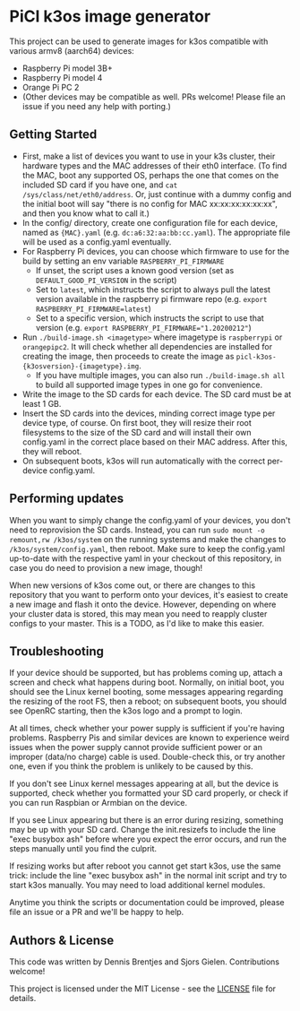 # PiCl k3os image generator

This project can be used to generate images for k3os compatible with various armv8 (aarch64) devices:

- Raspberry Pi model 3B+
- Raspberry Pi model 4
- Orange Pi PC 2
- (Other devices may be compatible as well. PRs welcome! Please file an issue if you need any help with porting.)

## Getting Started

- First, make a list of devices you want to use in your k3s cluster, their hardware types and the MAC addresses of their eth0 interface. (To find the MAC, boot any supported OS, perhaps the one that comes on the included SD card if you have one, and `cat /sys/class/net/eth0/address`. Or, just continue with a dummy config and the initial boot will say "there is no config for MAC xx:xx:xx:xx:xx:xx", and then you know what to call it.)
- In the config/ directory, create one configuration file for each device, named as `{MAC}.yaml` (e.g. `dc:a6:32:aa:bb:cc.yaml`). The appropriate file will be used as a config.yaml eventually.
- For Raspberry Pi devices, you can choose which firmware to use for the build by setting an env variable `RASPBERRY_PI_FIRMWARE`
    - If unset, the script uses a known good version (set as `DEFAULT_GOOD_PI_VERSION` in the script)
    - Set to `latest`, which instructs the script to always pull the latest version available in the raspberry pi firmware repo (e.g. `export RASPBERRY_PI_FIRMWARE=latest`)
    - Set to a specific version, which instructs the script to use that version (e.g. `export RASPBERRY_PI_FIRMWARE="1.20200212"`)
- Run `./build-image.sh <imagetype>` where imagetype is `raspberrypi` or `orangepipc2`. It will check whether all dependencies are installed for creating the image, then proceeds to create the image as `picl-k3os-{k3osversion}-{imagetype}.img`.
  - If you have multiple images, you can also run `./build-image.sh all` to build all supported image types in one go for convenience.
- Write the image to the SD cards for each device. The SD card must be at least 1 GB.
- Insert the SD cards into the devices, minding correct image type per device type, of course. On first boot, they will resize their root filesystems to the size of the SD card and will install their own config.yaml in the correct place based on their MAC address. After this, they will reboot.
- On subsequent boots, k3os will run automatically with the correct per-device config.yaml.

## Performing updates

When you want to simply change the config.yaml of your devices, you don't need to reprovision the SD cards. Instead, you can
run `sudo mount -o remount,rw /k3os/system` on the running systems and make the changes to `/k3os/system/config.yaml`, then
reboot. Make sure to keep the config.yaml up-to-date with the respective yaml in your checkout of this repository, in case
you do need to provision a new image, though!

When new versions of k3os come out, or there are changes to this repository that you want to perform onto your devices, it's
easiest to create a new image and flash it onto the device. However, depending on where your cluster data is stored, this may
mean you need to reapply cluster configs to your master. This is a TODO, as I'd like to make this easier.

## Troubleshooting

If your device should be supported, but has problems coming up, attach a screen and check what happens during boot. Normally,
on initial boot, you should see the Linux kernel booting, some messages appearing regarding the resizing of the root FS, then
a reboot; on subsequent boots, you should see OpenRC starting, then the k3os logo and a prompt to login.

At all times, check whether your power supply is sufficient if you're having problems. Raspberry Pis and similar devices are
known to experience weird issues when the power supply cannot provide sufficient power or an improper (data/no charge) cable
is used. Double-check this, or try another one, even if you think the problem is unlikely to be caused by this.

If you don't see Linux kernel messages appearing at all, but the device is supported, check whether you formatted your SD card properly, or check if you can run Raspbian or Armbian on the device.

If you see Linux appearing but there is an error during resizing, something may be up with your SD card. Change the
init.resizefs to include the line "exec busybox ash" before where you expect the error occurs, and run the steps manually
until you find the culprit.

If resizing works but after reboot you cannot get start k3os, use the same trick: include the line "exec busybox ash" in
the normal init script and try to start k3os manually. You may need to load additional kernel modules.

Anytime you think the scripts or documentation could be improved, please file an issue or a PR and we'll be happy to help.

## Authors & License

This code was written by Dennis Brentjes and Sjors Gielen. Contributions welcome!

This project is licensed under the MIT License - see the [LICENSE](LICENSE) file for details.
